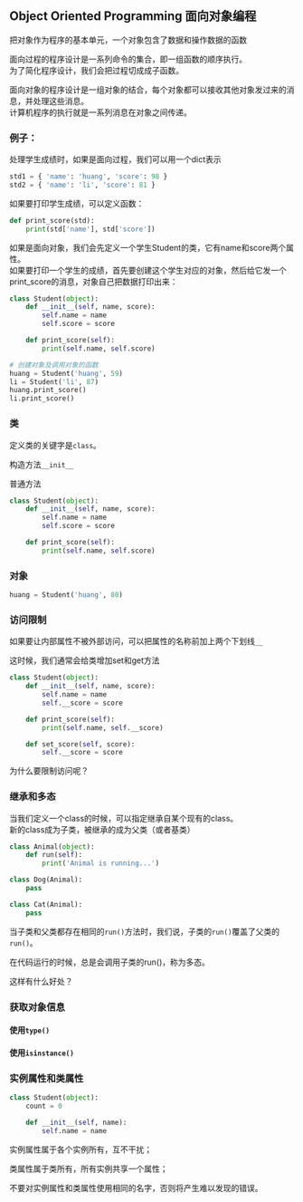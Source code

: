 ## Object Oriented Programming 面向对象编程

把对象作为程序的基本单元，一个对象包含了数据和操作数据的函数

面向过程的程序设计是一系列命令的集合，即一组函数的顺序执行。  
为了简化程序设计，我们会把过程切成成子函数。

面向对象的程序设计是一组对象的结合，每个对象都可以接收其他对象发过来的消息，并处理这些消息。  
计算机程序的执行就是一系列消息在对象之间传递。

### 例子：

处理学生成绩时，如果是面向过程，我们可以用一个dict表示

```python
std1 = { 'name': 'huang', 'score': 98 }
std2 = { 'name': 'li', 'score': 81 }
```

如果要打印学生成绩，可以定义函数：

```python
def print_score(std):
    print(std['name'], std['score'])
```

如果是面向对象，我们会先定义一个学生Student的类，它有name和score两个属性。  
如果要打印一个学生的成绩，首先要创建这个学生对应的对象，然后给它发一个print_score的消息，对象自己把数据打印出来：

```python
class Student(object):
    def __init__(self, name, score):
        self.name = name
        self.score = score

    def print_score(self):
        print(self.name, self.score)

# 创建对象及调用对象的函数
huang = Student('huang', 59)
li = Student('li', 87)
huang.print_score()
li.print_score()
```

### 类

定义类的关键字是```class```。

构造方法```__init__```

普通方法

```python
class Student(object):
    def __init__(self, name, score):
        self.name = name
        self.score = score

    def print_score(self):
        print(self.name, self.score)
```

### 对象

```python
huang = Student('huang', 80)
```

### 访问限制

如果要让内部属性不被外部访问，可以把属性的名称前加上两个下划线```__```

这时候，我们通常会给类增加set和get方法

```python
class Student(object):
    def __init__(self, name, score):
        self.name = name
        self.__score = score

    def print_score(self):
        print(self.name, self.__score)

    def set_score(self, score):
        self.__score = score
```

为什么要限制访问呢？

### 继承和多态

当我们定义一个class的时候，可以指定继承自某个现有的class。  
新的class成为子类，被继承的成为父类（或者基类）

```python
class Animal(object):
    def run(self):
        print('Animal is running...')

class Dog(Animal):
    pass

class Cat(Animal):
    pass
```

当子类和父类都存在相同的```run()```方法时，我们说，子类的```run()```覆盖了父类的```run()```。

在代码运行的时候，总是会调用子类的run()，称为多态。

这样有什么好处？

### 获取对象信息

#### 使用```type()```

#### 使用```isinstance()```

### 实例属性和类属性

```python
class Student(object):
    count = 0

    def __init__(self, name):
        self.name = name

```

实例属性属于各个实例所有，互不干扰；

类属性属于类所有，所有实例共享一个属性；

不要对实例属性和类属性使用相同的名字，否则将产生难以发现的错误。